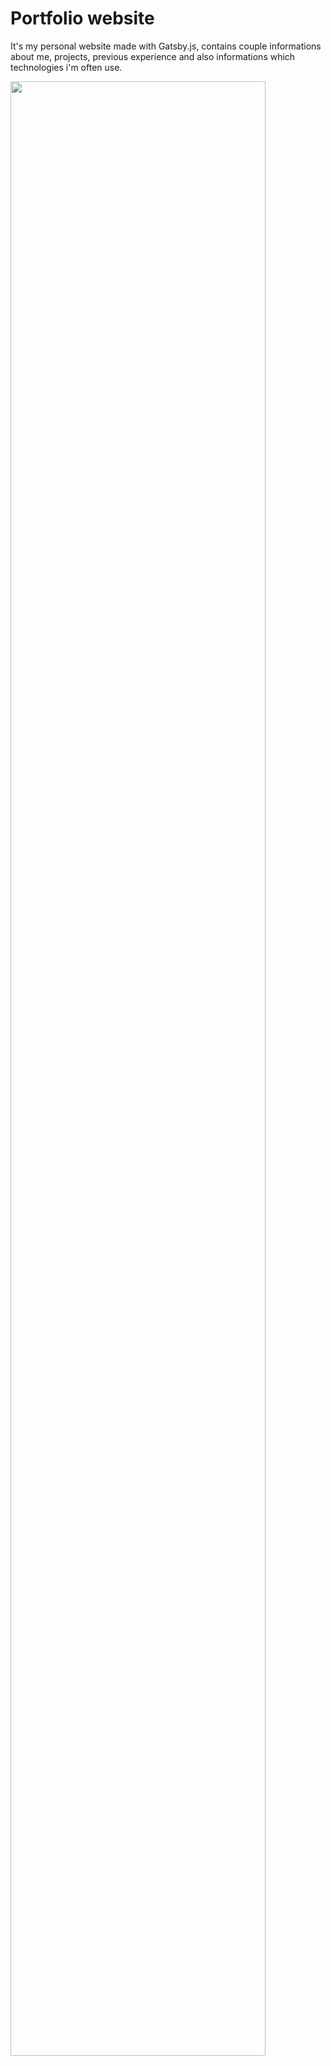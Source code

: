 # Portfolio website

It's my personal website made with Gatsby.js, contains couple informations about me, projects, previous experience and also informations which technologies i'm often use.

<img src="https://user-images.githubusercontent.com/57623368/99559021-a005de00-29c4-11eb-8fad-3e24cdf5a0b9.png" width="90%"></img>
